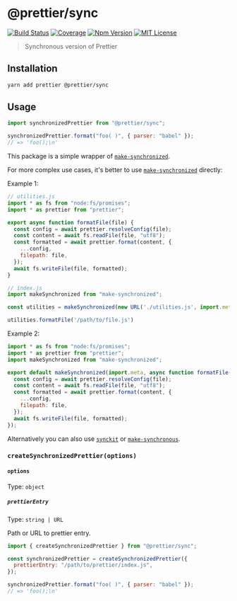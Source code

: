 # @prettier/sync

[![Build Status][github_actions_badge]][github_actions_link]
[![Coverage][codecov_badge]][codecov_link]
[![Npm Version][package_version_badge]][package_link]
[![MIT License][license_badge]][license_link]

[github_actions_badge]: https://img.shields.io/github/actions/workflow/status/prettier/prettier-synchronized/continuous-integration.yml?style=flat-square
[github_actions_link]: https://github.com/prettier/prettier-synchronized/actions?query=branch%3Amain
[codecov_badge]: https://codecov.io/gh/prettier/prettier-synchronized/branch/main/graph/badge.svg?token=Cvu6qhcepg
[codecov_link]: https://codecov.io/gh/prettier/prettier-synchronized
[license_badge]: https://img.shields.io/npm/l/@prettier/sync.svg?style=flat-square
[license_link]: https://github.com/prettier/prettier-synchronized/blob/main/license
[package_version_badge]: https://img.shields.io/npm/v/@prettier/sync.svg?style=flat-square
[package_link]: https://www.npmjs.com/package/@prettier/sync

> Synchronous version of Prettier

## Installation

```sh
yarn add prettier @prettier/sync
```

## Usage

```js
import synchronizedPrettier from "@prettier/sync";

synchronizedPrettier.format("foo( )", { parser: "babel" });
// => 'foo();\n'
```

This package is a simple wrapper of [`make-synchronized`](https://github.com/fisker/make-synchronized).

For more complex use cases, it's better to use [`make-synchronized`](https://github.com/fisker/make-synchronized) directly:

Example 1:

```js
// utilities.js
import * as fs from "node:fs/promises";
import * as prettier from "prettier";

export async function formatFile(file) {
  const config = await prettier.resolveConfig(file);
  const content = await fs.readFile(file, "utf8");
  const formatted = await prettier.format(content, {
    ...config,
    filepath: file,
  });
  await fs.writeFile(file, formatted);
}

// index.js
import makeSynchronized from "make-synchronized";

const utilities = makeSynchronized(new URL('./utilities.js', import.meta.url))

utilities.formatFile('/path/to/file.js')
```

Example 2:

```js
import * as fs from "node:fs/promises";
import * as prettier from "prettier";
import makeSynchronized from "make-synchronized";

export default makeSynchronized(import.meta, async function formatFile(file) {
  const config = await prettier.resolveConfig(file);
  const content = await fs.readFile(file, "utf8");
  const formatted = await prettier.format(content, {
    ...config,
    filepath: file,
  });
  await fs.writeFile(file, formatted);
});
```

Alternatively you can also use [`synckit`](https://github.com/un-ts/synckit) or [`make-synchronous`](https://github.com/sindresorhus/make-synchronous).

### `createSynchronizedPrettier(options)`

#### `options`

Type: `object`

##### `prettierEntry`

Type: `string | URL`

Path or URL to prettier entry.

```js
import { createSynchronizedPrettier } from "@prettier/sync";

const synchronizedPrettier = createSynchronizedPrettier({
  prettierEntry: "/path/to/prettier/index.js",
});

synchronizedPrettier.format("foo( )", { parser: "babel" });
// => 'foo();\n'
```
